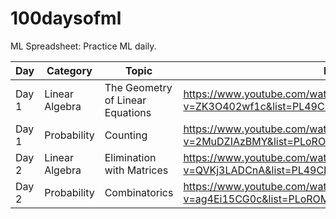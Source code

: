 # 100daysofml
ML Spreadsheet: Practice ML daily.


| Day | Category |  Topic | Resource Links | Github Link |
|-----|----------|--------|---------------|--------------|
| Day 1 | Linear Algebra |The Geometry of Linear Equations | https://www.youtube.com/watch?v=ZK3O402wf1c&list=PL49CF3715CB9EF31D&index=1 | https://github.com/diptu/100daysofml/tree/linear_algebra/Day-001  |
| Day 1 | Probability | Counting | https://www.youtube.com/watch?v=2MuDZIAzBMY&list=PLoROMvodv4rOpr_A7B9SriE_iZmkanvUg&index=1|   | 
| Day 2 | Linear Algebra |Elimination with Matrices|https://www.youtube.com/watch?v=QVKj3LADCnA&list=PL49CF3715CB9EF31D&index=2| | 
| Day 2 | Probability |Combinatorics |https://www.youtube.com/watch?v=ag4Ei15CG0c&list=PLoROMvodv4rOpr_A7B9SriE_iZmkanvUg&index=2| | 